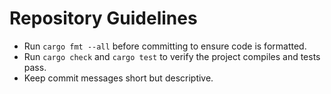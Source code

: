 # Repository Guidelines

- Run `cargo fmt --all` before committing to ensure code is formatted.
- Run `cargo check` and `cargo test` to verify the project compiles and tests pass.
- Keep commit messages short but descriptive.
